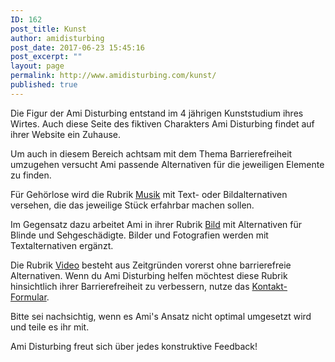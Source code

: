 ```yaml
---
ID: 162
post_title: Kunst
author: amidisturbing
post_date: 2017-06-23 15:45:16
post_excerpt: ""
layout: page
permalink: http://www.amidisturbing.com/kunst/
published: true
---
```

Die Figur der Ami Disturbing entstand im 4 jährigen Kunststudium ihres Wirtes. Auch diese Seite des fiktiven Charakters Ami Disturbing findet auf ihrer Website ein Zuhause.

Um auch in diesem Bereich achtsam mit dem Thema Barrierefreiheit umzugehen versucht Ami passende Alternativen für die jeweiligen Elemente zu finden.

Für Gehörlose wird die Rubrik <a href="http://www.amidisturbing.com/music/">Musik</a> mit Text- oder Bildalternativen versehen, die das jeweilige Stück erfahrbar machen sollen.

Im Gegensatz dazu arbeitet Ami in ihrer Rubrik <a href="http://www.amidisturbing.com/kunst/bild/">Bild</a> mit Alternativen für Blinde und Sehgeschädigte. Bilder und Fotografien werden mit Textalternativen ergänzt.

Die Rubrik <a href="http://www.amidisturbing.com/kunst/video/">Video</a> besteht aus Zeitgründen vorerst ohne barrierefreie Alternativen. Wenn du Ami Disturbing helfen möchtest diese Rubrik hinsichtlich ihrer Barrierefreiheit zu verbessern, nutze das <a href="http://www.amidisturbing.com/contact/">Kontakt-Formular</a>.

Bitte sei nachsichtig, wenn es Ami's Ansatz nicht optimal umgesetzt wird und teile es ihr mit.

Ami Disturbing freut sich über jedes konstruktive Feedback!